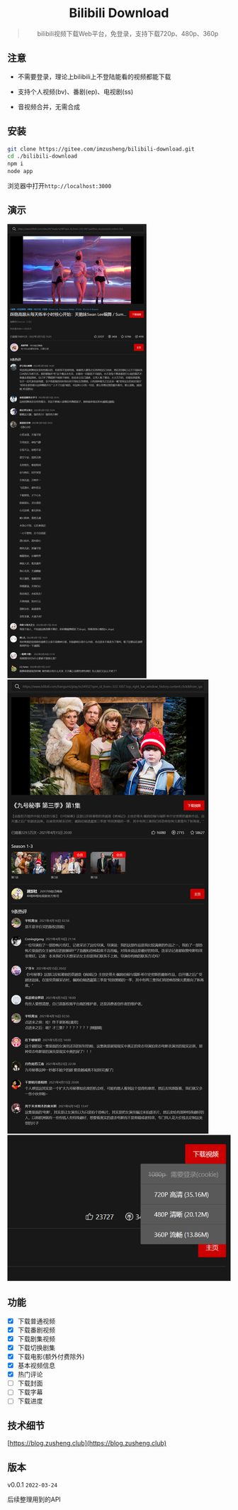 <div align="center">
  <h1>Bilibili Download</h1>
  <blockquote>bilibili视频下载Web平台，免登录，支持下载720p、480p、360p</blockquote>
</div>

## 注意

* 不需要登录，理论上bilibili上不登陆能看的视频都能下载

* 支持个人视频(bv)、番剧(ep)、电视剧(ss)

* 音视频合并，无需合成

## 安装
```bash
git clone https://gitee.com/imzusheng/bilibili-download.git
cd ./bilibili-download
npm i
node app
```
浏览器中打开`http://localhost:3000`

## 演示

![1](./screenshots/02.png)
![2](./screenshots/03.png)
![3](./screenshots/01.png)


## 功能

* [x] 下载普通视频
* [x] 下载番剧视频
* [x] 下载剧集视频
* [x] 下载切换剧集
* [x] 下载电影(额外付费除外)
* [x] 基本视频信息
* [x] 热门评论
* [ ] 下载封面
* [ ] 下载字幕
* [ ] 下载进度

## 技术细节
[https://blog.zusheng.club](https://blog.zusheng.club)

## 版本

v0.0.1 `2022-03-24`

后续整理用到的API

